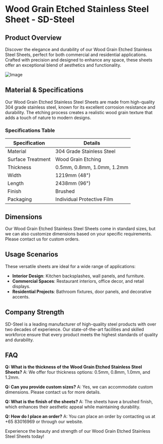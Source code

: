# Wood Grain Etched Stainless Steel Sheet - SD-Steel

## Product Overview
Discover the elegance and durability of our Wood Grain Etched Stainless Steel Sheets, perfect for both commercial and residential applications. Crafted with precision and designed to enhance any space, these sheets offer an exceptional blend of aesthetics and functionality.

![Image](https://github.com/user-attachments/assets/2567258e-e124-4816-932d-1809bd27ef0b)

## Material & Specifications
Our Wood Grain Etched Stainless Steel Sheets are made from high-quality 304 grade stainless steel, known for its excellent corrosion resistance and durability. The etching process creates a realistic wood grain texture that adds a touch of nature to modern designs.

### Specifications Table
| Specification        | Details                    |
|----------------------|----------------------------|
| Material             | 304 Grade Stainless Steel  |
| Surface Treatment    | Wood Grain Etching         |
| Thickness            | 0.5mm, 0.8mm, 1.0mm, 1.2mm |
| Width                | 1219mm (48")               |
| Length               | 2438mm (96")               |
| Finish               | Brushed                    |
| Packaging            | Individual Protective Film |

## Dimensions
Our Wood Grain Etched Stainless Steel Sheets come in standard sizes, but we can also customize dimensions based on your specific requirements. Please contact us for custom orders.

## Usage Scenarios
These versatile sheets are ideal for a wide range of applications:
- **Interior Design**: Kitchen backsplashes, wall panels, and furniture.
- **Commercial Spaces**: Restaurant interiors, office decor, and retail displays.
- **Residential Projects**: Bathroom fixtures, door panels, and decorative accents.

## Company Strength
SD-Steel is a leading manufacturer of high-quality steel products with over two decades of experience. Our state-of-the-art facilities and skilled workforce ensure that every product meets the highest standards of quality and durability.

## FAQ
**Q: What is the thickness of the Wood Grain Etched Stainless Steel Sheets?**
A: We offer four thickness options: 0.5mm, 0.8mm, 1.0mm, and 1.2mm.

**Q: Can you provide custom sizes?**
A: Yes, we can accommodate custom dimensions. Please contact us for more details.

**Q: What is the finish of the sheets?**
A: The sheets have a brushed finish, which enhances their aesthetic appeal while maintaining durability.

**Q: How do I place an order?**
A: You can place an order by contacting us at +65 83016969 or through our website.

Experience the beauty and strength of our Wood Grain Etched Stainless Steel Sheets today!